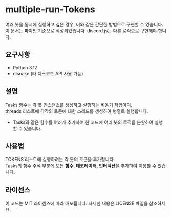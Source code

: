 # multiple-run-Tokens
여러 봇을 동시에 실행하고 싶은 경우, 이와 같은 간단한 방법으로 구현할 수 있습니다.<br/>
이 문서는 파이썬 기준으로 작성되었습니다. discord.js는 다른 로직으로 구현해야 합니다.

## 요구사항
- Python 3.12
- disnake (타 디스코드 API 사용 가능)

## 설명
Tasks 함수는 각 봇 인스턴스를 생성하고 실행하는 비동기 작업이며,<br/>
threads 리스트에 각각의 토큰에 대한 스레드를 생성하여 병렬로 실행합니다.<br/>
+ Tasks와 같은 함수를 여러개 추가하여 한 코드에 여러 봇의 로직을 분할하여 실행할 수 있습니다.

## 사용법
TOKENS 리스트에 실행하려는 각 봇의 토큰을 추가합니다.<br/>
Tasks의 함수 주석 부분에 모든 **함수, 데코레이터, 인터렉션**을 추가하여 이용할 수 있습니다.

## 라이센스
이 코드는 MIT 라이센스에 따라 배포됩니다. 자세한 내용은 LICENSE 파일을 참조하세요.
